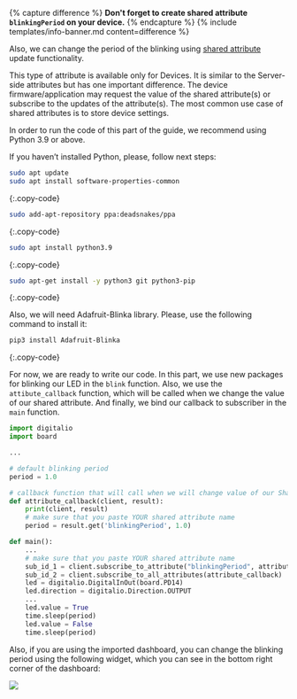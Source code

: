 {% capture difference %}
**Don't forget to create shared attribute `blinkingPeriod` on your device.** 
{% endcapture %}
{% include templates/info-banner.md content=difference %}

Also, we can change the period of the blinking using [shared attribute](/docs/{{page.docsPrefix}}user-guide/attributes/#shared-attributes) update functionality.

This type of attribute is available only for Devices. It is similar to the Server-side attributes but has one important 
difference. The device firmware/application may request the value of the shared attribute(s) or subscribe to the updates 
of the attribute(s). The most common use case of shared attributes is to store device settings.

In order to run the code of this part of the guide, we recommend using Python 3.9 or above.  


If you haven’t installed Python, please, follow next steps:  

```bash
sudo apt update
sudo apt install software-properties-common
```
{:.copy-code}

```bash
sudo add-apt-repository ppa:deadsnakes/ppa
```
{:.copy-code}

```bash
sudo apt install python3.9
```
{:.copy-code}

```bash
sudo apt-get install -y python3 git python3-pip
```
{:.copy-code}

Also, we will need Adafruit-Blinka library. Please, use the following command to install it:  

```bash
pip3 install Adafruit-Blinka
```
{:.copy-code}


For now, we are ready to write our code. In this part, we use new packages for blinking our LED in the `blink` function.
Also, we use the `attibute_callback` function, which will be called when we change the value of our shared attribute. And 
finally, we bind our callback to subscriber in the `main` function.

```python
import digitalio
import board

...

# default blinking period
period = 1.0

# callback function that will call when we will change value of our Shared Attribute
def attribute_callback(client, result):
    print(client, result)
    # make sure that you paste YOUR shared attribute name
    period = result.get('blinkingPeriod', 1.0)

def main():
    ...
    # make sure that you paste YOUR shared attribute name
    sub_id_1 = client.subscribe_to_attribute("blinkingPeriod", attribute_callback)
    sub_id_2 = client.subscribe_to_all_attributes(attribute_callback)
    led = digitalio.DigitalInOut(board.PD14)
    led.direction = digitalio.Direction.OUTPUT
    ...
    led.value = True
    time.sleep(period)
    led.value = False
    time.sleep(period)
```

Also, if you are using the imported dashboard, you can change the blinking period using the following widget, which you 
can see in the bottom right corner of the dashboard:

![](https://img.thingsboard.io/devices-library/basic/single-board-computers/attribute-update-widget.png)
